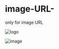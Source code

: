 # image-URL-
only for image URL

![logo](https://github.com/user-attachments/assets/37fe8846-d3e1-4455-ac8c-dcea8afa23a6)


![image](https://github.com/user-attachments/assets/ff360e9c-4bf1-4e74-9425-368d51310077)


